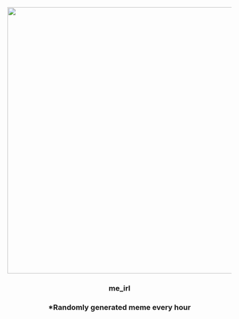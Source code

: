 <p align="center">
        <img src="https://i.redd.it/u3bgkvf0gem81.jpg" width="600" height="600">
        </p>
        <h3 align="center">me_irl</h3>
        <h3 align="center">*Randomly generated meme every hour</h3>
    